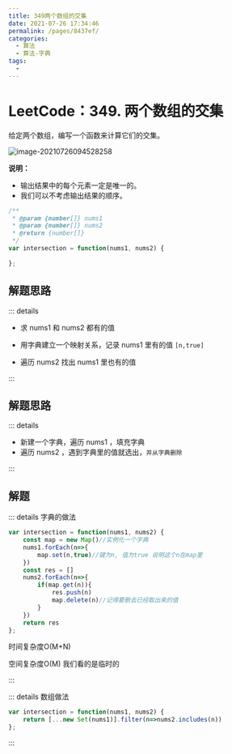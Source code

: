```yaml
---
title: 349两个数组的交集
date: 2021-07-26 17:34:46
permalink: /pages/8437ef/
categories:
  - 算法
  - 算法-字典
tags:
  - 
---
```

# LeetCode：349. 两个数组的交集 

给定两个数组，编写一个函数来计算它们的交集。
<!-- more -->
![image-20210726094528258](https://gitee.com/sheep101/typora-img-save/raw/master/img/20210726094528.png)

**说明：**

- 输出结果中的每个元素一定是唯一的。
- 我们可以不考虑输出结果的顺序。

```js
/**
 * @param {number[]} nums1
 * @param {number[]} nums2
 * @return {number[]}
 */
var intersection = function(nums1, nums2) {
    
};

```

## 解题思路

::: details

- 求 nums1 和 nums2 都有的值

- 用字典建立一个映射关系，记录 nums1 里有的值 `[n,true]`
- 遍历 nums2 找出 nums1 里也有的值

:::

## 解题思路

::: details

- 新建一个字典，遍历 nums1 ，填充字典
- 遍历 nums2 ，遇到字典里的值就选出，`并从字典删除`

:::

## 解题

::: details 字典的做法

```js
var intersection = function(nums1, nums2) {
    const map = new Map()//实例化一个字典
    nums1.forEach(n=>{
        map.set(n,true)//键为n, 值为true 说明这个n在map里
    })
    const res = []
    nums2.forEach(n=>{
        if(map.get(n)){
            res.push(n)
            map.delete(n)//记得要删去已经取出来的值
        }
    })
    return res
};

```

时间复杂度O(M+N)

 空间复杂度O(M) 我们看的是临时的

:::

::: details 数组做法

```js
var intersection = function(nums1, nums2) {
	return [...new Set(nums1)].filter(n=>nums2.includes(n))
};
```

:::